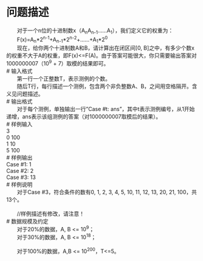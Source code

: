 <div id="pcont1" style="margin-top:20px; display:block;">

# 问题描述

<div class="pdcont">　　对于一个n位的十进制数x（A<sub>n</sub>A<sub>n-1</sub>……A<sub>1</sub>），我们定义它的权重为：<br/>
　　F(x)=A<sub>n</sub>*2<sup>n-1</sup>+A<sub>n-1</sub>*2<sup>n-2</sup>+……+A<sub>1</sub>*2<sup>0</sup><br/>
　　现在，给你两个十进制数A和B，请计算出在闭区间[0, B]之中，有多少个数x的权重不大于A的权重，即F(x)&lt;=F(A)。由于答案可能很大，你只需要输出答案对1000000007（10<sup>9</sup> + 7）取模的结果即可。</div>
# 输入格式

<div class="pdcont">　　第一行一个正整数T，表示测例的个数。<br/>
　　随后T行，每行描述一个测例，包含两个非负整数A、B，之间用空格隔开。含义见问题描述。</div>
# 输出格式

<div class="pdcont">　　对于每个测例，单独输出一行”Case #t: ans”，其中t表示测例编号，从1开始递增，ans表示该组测例的答案（对1000000007取模后的结果）。</div>
# 样例输入

<div class="pddata">3<br/>
0 100<br/>
1 10<br/>
5 100</div>
# 样例输出

<div class="pddata">Case #1: 1<br/>
Case #2: 2<br/>
Case #3: 13</div>
# 样例说明

<div class="pdcont">　　对于Case #3，符合条件的数有0, 1, 2, 3, 4, 5, 10, 11, 12, 13, 20, 21, 100，共13个。<br/>
<br/>
　　//样例描述有修改，请注意！</div>
# 数据规模及约定

<div class="pdcont">　　对于20%的数据，A, B &lt;= 10<sup>9</sup>；<br/>
　　对于30%的数据，A, B &lt;= 10<sup>18</sup>；<br/>
<br/>
　　对于100%的数据，A,B &lt;= 10<sup>200</sup>，T&lt;=5。</div>

</div>